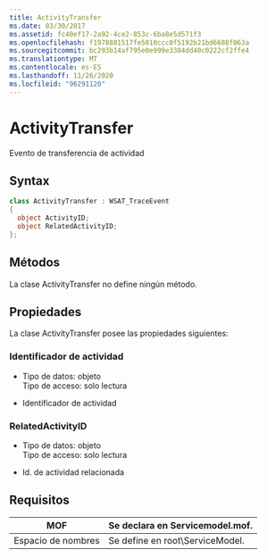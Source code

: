 ```yaml
---
title: ActivityTransfer
ms.date: 03/30/2017
ms.assetid: fc40ef17-2a92-4ce2-853c-6ba8e5d571f3
ms.openlocfilehash: f1978881517fe5010ccc0f5192b21bd6688f063a
ms.sourcegitcommit: bc293b14af795e0e999e3304dd40c0222cf2ffe4
ms.translationtype: MT
ms.contentlocale: es-ES
ms.lasthandoff: 11/26/2020
ms.locfileid: "96291120"
---
```

# <a name="activitytransfer"></a>ActivityTransfer

Evento de transferencia de actividad  
  
## <a name="syntax"></a>Syntax  
  
```csharp
class ActivityTransfer : WSAT_TraceEvent  
{  
  object ActivityID;  
  object RelatedActivityID;  
};  
```  
  
## <a name="methods"></a>Métodos  

 La clase ActivityTransfer no define ningún método.  
  
## <a name="properties"></a>Propiedades  

 La clase ActivityTransfer posee las propiedades siguientes:  
  
### <a name="activityid"></a>Identificador de actividad  
  
- Tipo de datos: objeto  
    Tipo de acceso: solo lectura  
  
- Identificador de actividad  
  
### <a name="relatedactivityid"></a>RelatedActivityID  
  
- Tipo de datos: objeto  
    Tipo de acceso: solo lectura  
  
- Id. de actividad relacionada  
  
## <a name="requirements"></a>Requisitos  
  
|MOF|Se declara en Servicemodel.mof.|  
|---------|-----------------------------------|  
|Espacio de nombres|Se define en root\ServiceModel.|
